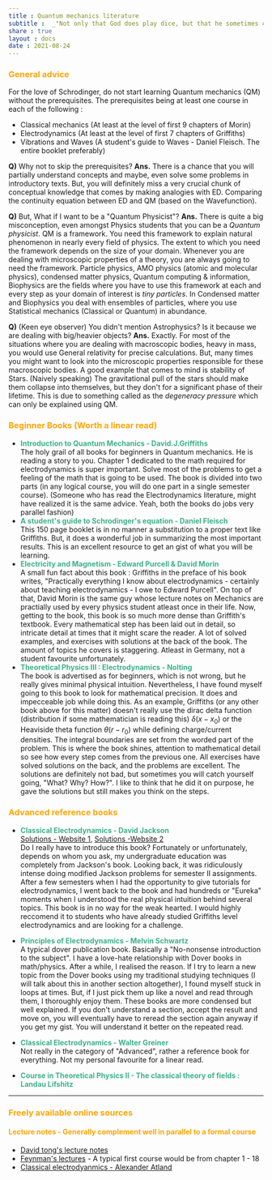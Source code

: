 ```yaml
---
title : Quantum mechanics literature
subtitle :  _"Not only that God does play dice, but that he sometimes confuses us by throwing them where they can't be seen.”-Stephen Hawking_
share : true
layout : docs
date : 2021-08-24
---
```


### <span style="color:orange"> General advice </span>

For the love of Schrodinger, do not start learning Quantum mechanics (QM) without the prerequisites. The prerequisites being at least one course in each of the following :
- Classical mechanics (At least at the level of first 9 chapters of Morin)
- Electrodynamics (At least at the level of first 7 chapters of Griffiths)
- Vibrations and Waves (A student's guide to Waves - Daniel Fleisch. The entire booklet preferably)

**Q)** Why not to skip the prerequisites?
**Ans.** There is a chance that you will partially understand concepts and maybe, even solve some problems in introductory texts.  But, you will definitely miss a very crucial chunk of conceptual knowledge that comes by making analogies with ED. Comparing the continuity equation between ED and QM (based on the Wavefunction).

**Q)** But, What if I want to be a "Quantum Physicist"?
**Ans.** There is quite a big misconception, even amongst Physics students that you can be a *Quantum physicist*. QM is a framework. You need this framework to explain natural phenomenon in nearly every field of physics. The extent to which you need the framework depends on the size of your domain. Whenever you are dealing with microscopic properties of a theory, you are always going to need the framework. Particle physics, AMO physics (atomic and molecular physics), condensed matter physics, Quantum computing & information, Biophysics are the fields where you have to use this framework at each and every step as your domain of interest is *tiny particles*. In Condensed matter and Biophysics you deal with ensembles of particles, where you use Statistical mechanics (Classical or Quantum) in abundance. 

**Q)** (Keen eye observer) You didn't mention Astrophysics? Is it because we are dealing with big/heavier objects?
**Ans.** Exactly. For most of the situations where you are dealing with macroscopic bodies, heavy in mass, you would use General relativity for precise calculations. But, many times you might want to look into the microscopic properties responsible for these macroscopic bodies. A good example that comes to mind is stability of Stars. (Naively speaking) The gravitational pull of the stars should make them collapse into themselves, but they don't for a significant phase of their lifetime. This is due to something called as the *degeneracy pressure* which can only be explained using QM.

### <span style="color:orange">Beginner Books (Worth a linear read) </span>

- <span style = "color:#3db18b"> **Introduction to Quantum Mechanics - David.J.Griffiths** </span> <br>The holy grail of all books for beginners in Quantum mechanics. He is reading a story to you. Chapter 1 dedicated to the math required for electrodynamics is super important. Solve most of the problems to get a feeling of the math that is going to be used.  The book is divided into two parts (in any logical course, you will do one part in a single semester course). 
(Someone who has read the Electrodynamics literature, might have realized it is the same advice. Yeah, both the books do jobs very parallel fashion)
- <span style = "color:#3db18b">**A student's guide to Schrodinger's equation - Daniel Fleisch**</span> <br>This 150 page booklet is in no manner a substitution to a proper text like Griffiths. But, it does a wonderful job in summarizing the most important results. This is an excellent resource to get an gist of what you will be learning.
- <span style = "color:#3db18b"> **Electricity and Magnetism - Edward Purcell & David Morin** </span> <br>A small fun fact about this book : Griffiths in the preface of his book writes, "Practically everything I know about electrodynamics - certainly about teaching electrodynamics - I owe to Edward Purcell". On top of that, David Morin is the same guy whose lecture notes on Mechanics are practially used by every physics student atleast once in their life. 
  Now, getting to the book, this book is so much more dense than Griffith's textbook. Every mathematical step has been laid out in detail, so intricate detail at times that it might scare the reader. A lot of solved examples, and exercises with solutions at the back of the book. The amount of topics he covers is staggering. Atleast in Germany, not a student favourite unfortunately. 
- <span style = "color:#3db18b">**Theoretical Physics III : Electrodynamics - Nolting**  </span> <br>The book is advertised as for beginners, which is not wrong, but he really gives minimal physical intuition. Nevertheless, I have found myself going to this book to look for mathematical precision. It does and impecceable job while doing this. As an example, Griffiths (or any other book above for this matter) doesn't really use the dirac delta function (distribution if some mathematician is reading this) $\delta(x-x_0)$ or the Heaviside theta function $\theta(r-r_0)$ while defining charge/current densities. The integral boundaries are set from the worded part of the problem. This is where the book shines, attention to mathematical detail so see how every step comes from the previous one. All exercises have solved solutions on the back, and the problems are excellent. The solutions are definitely not bad, but sometimes you will catch yourself going, "What? Why? How?". I like to think that he did it on purpose, he gave the solutions but still makes you think on the steps. 

### <span style="color:orange"> Advanced reference books </span>

- <span style = "color:#3db18b"> **Classical Electrodynamics - David Jackson** </span><br>[Solutions - Website 1](http://www-personal.umich.edu/~pran/jackson/), [Solutions -Website 2](http://www-personal.umich.edu/~jbourj/em.htm) <br>Do I really have to introduce this book? Fortunately or unfortunately, depends on whom you ask, my undergraduate education was completely from Jackson's book. Looking back, it was ridiculously intense doing modified Jackson problems for semester II assignments. After a few semesters when I had the opportunity to give tutorials for electrodynamics, I went back to the book and had hundreds or "Eureka" moments when I understood the real physical intuition behind several topics. This book is in no way for the weak hearted. I would highly reccomend it to students who have already studied Griffiths level electrodynamics and are looking for a challenge. 

- <span  style = "color:#3db18b"> **Principles of Electrodynamics - Melvin Schwartz** </span><br>A typical dover publication book. Basically a "No-nonsense introduction to the subject". I have a love-hate relationship with Dover books in math/physics. After a while, I realised the reason. If I try to learn a new topic from the Dover books using my traditional studying techniques (I will talk about this in another section altogether), I found myself stuck in loops at times. But, if I just pick them up like a novel and read through them, I thoroughly enjoy them. These books are more condensed but well explained. If you don't understand a section, accept the result and move on, you will eventually have to reread the section again anyway if you get my gist. You will understand it better on the repeated read. 

- <span  style = "color:#3db18b"> **Classical Electrodynamics - Walter Greiner** </span><br>Not really in the category of "Advanced", rather a reference book for everything. Not my personal favourite for a linear read.

- <span  style = "color:#3db18b"> **Course in Theoretical Physics II - The classical theory of fields : Landau Lifshitz** </span>

<hr>

### <span style="color:orange">Freely available online sources </span>

#### <span style="color:orange">Lecture notes - Generally complement well in parallel to a formal course</span>

- [David tong's lecture notes ](http://www.damtp.cam.ac.uk/user/tong/em.html) 
- [Feynman's lectures](https://www.feynmanlectures.caltech.edu/II_toc.html) - A typical first course would be from chapter 1 - 18
- [Classical electrodyanmics - Alexander Atland](https://klassfeldtheorie.files.wordpress.com/2018/11/main3.pdf)
